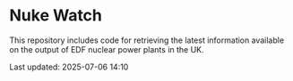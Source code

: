 # Nuke Watch

This repository includes code for retrieving the latest information available on the output of EDF nuclear power plants in the UK.

Last updated: 2025-07-06 14:10